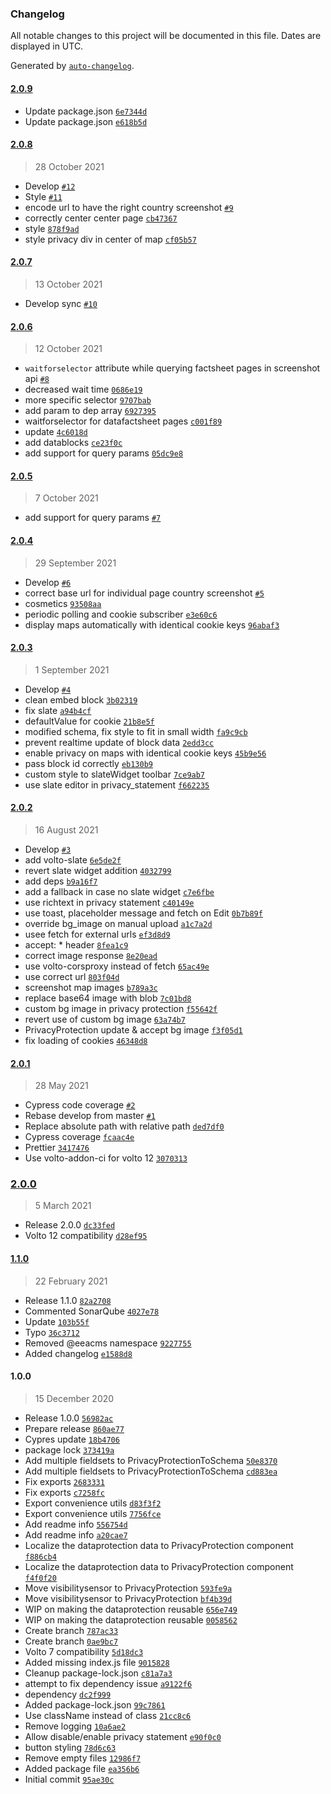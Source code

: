 ### Changelog

All notable changes to this project will be documented in this file. Dates are displayed in UTC.

Generated by [`auto-changelog`](https://github.com/CookPete/auto-changelog).

#### [2.0.9](https://github.com/eea/volto-embed/compare/2.0.8...2.0.9)

- Update package.json [`6e7344d`](https://github.com/eea/volto-embed/commit/6e7344d2bb9ce89de68cd4d1044a665814ad3b54)
- Update package.json [`e618b5d`](https://github.com/eea/volto-embed/commit/e618b5db3f564f67563c0b7cd9aa5a3200ae1734)

#### [2.0.8](https://github.com/eea/volto-embed/compare/2.0.7...2.0.8)

> 28 October 2021

- Develop [`#12`](https://github.com/eea/volto-embed/pull/12)
- Style [`#11`](https://github.com/eea/volto-embed/pull/11)
- encode url to have the right country screenshot [`#9`](https://github.com/eea/volto-embed/pull/9)
- correctly center center page [`cb47367`](https://github.com/eea/volto-embed/commit/cb47367aa3a4ab87c5e0bacde93d7cc27fca7723)
- style [`878f9ad`](https://github.com/eea/volto-embed/commit/878f9adadc4cee17cd63a89144d3d702222cf08a)
- style privacy div in center of map [`cf05b57`](https://github.com/eea/volto-embed/commit/cf05b570fc5ffbcc79e3c75587fe4ce46c75fe15)

#### [2.0.7](https://github.com/eea/volto-embed/compare/2.0.6...2.0.7)

> 13 October 2021

- Develop sync [`#10`](https://github.com/eea/volto-embed/pull/10)

#### [2.0.6](https://github.com/eea/volto-embed/compare/2.0.5...2.0.6)

> 12 October 2021

- `waitforselector` attribute while querying factsheet pages in screenshot api [`#8`](https://github.com/eea/volto-embed/pull/8)
- decreased wait time [`0686e19`](https://github.com/eea/volto-embed/commit/0686e19518dfb8e53a64300badb13887575b031a)
- more specific selector [`9707bab`](https://github.com/eea/volto-embed/commit/9707bab87cad8bb98b9ff780b501e6b32882bddc)
- add param to dep array [`6927395`](https://github.com/eea/volto-embed/commit/6927395bd8ee3535768d211895b503787de5a63e)
- waitforselector for datafactsheet pages [`c001f89`](https://github.com/eea/volto-embed/commit/c001f89def8cfc2f21fcc5a9bb2fa0ae58dc859b)
- update [`4c6018d`](https://github.com/eea/volto-embed/commit/4c6018d68752b96b8408631778dc1410f9f00f99)
- add datablocks [`ce23f0c`](https://github.com/eea/volto-embed/commit/ce23f0c524eba663a3b2c606c2c4ddafd6ddc3dc)
- add support for query params [`05dc9e8`](https://github.com/eea/volto-embed/commit/05dc9e81ac655e7aa96f3b8b6a0e43c3af047fca)

#### [2.0.5](https://github.com/eea/volto-embed/compare/2.0.4...2.0.5)

> 7 October 2021

- add support for query params [`#7`](https://github.com/eea/volto-embed/pull/7)

#### [2.0.4](https://github.com/eea/volto-embed/compare/2.0.3...2.0.4)

> 29 September 2021

- Develop [`#6`](https://github.com/eea/volto-embed/pull/6)
- correct base url for individual page country screenshot [`#5`](https://github.com/eea/volto-embed/pull/5)
- cosmetics [`93508aa`](https://github.com/eea/volto-embed/commit/93508aa98257cc8fc5938a3a5d33da9b2fd25e12)
- periodic polling and cookie subscriber [`e3e60c6`](https://github.com/eea/volto-embed/commit/e3e60c6bef74ae17719c4049c096fd579f58dcf6)
- display maps automatically with identical cookie keys [`96abaf3`](https://github.com/eea/volto-embed/commit/96abaf380d0f8e8901557c7532fdff0acf3bc46b)

#### [2.0.3](https://github.com/eea/volto-embed/compare/2.0.2...2.0.3)

> 1 September 2021

- Develop [`#4`](https://github.com/eea/volto-embed/pull/4)
- clean embed block [`3b02319`](https://github.com/eea/volto-embed/commit/3b02319b5b465b97591a8d70c9a8f7b8b6ba18f1)
- fix slate [`a94b4cf`](https://github.com/eea/volto-embed/commit/a94b4cf9016e322691f399d821f8e247f6534235)
- defaultValue for cookie [`21b8e5f`](https://github.com/eea/volto-embed/commit/21b8e5f905b6cf4bf24117235ac69282e3b5e6ef)
- modified schema, fix style to fit in small width [`fa9c9cb`](https://github.com/eea/volto-embed/commit/fa9c9cb63eb0bd7a3bab2d9eaea09f3896695a0c)
- prevent realtime update of block data [`2edd3cc`](https://github.com/eea/volto-embed/commit/2edd3cc212c587cff2eaeb0544c71f4ff742ee77)
- enable privacy on maps with identical cookie keys [`45b9e56`](https://github.com/eea/volto-embed/commit/45b9e56b9ced541d174966b2b7d6639237fd6251)
- pass block id correctly [`eb130b9`](https://github.com/eea/volto-embed/commit/eb130b917d4186cde1dfb49ceb5eed8665ff2e5a)
- custom style to slateWidget toolbar [`7ce9ab7`](https://github.com/eea/volto-embed/commit/7ce9ab716ab067974f56435d557ee57a30f9a5b7)
- use slate editor in privacy_statement [`f662235`](https://github.com/eea/volto-embed/commit/f66223569bfd9e623bddbf043aeabcc9394eb049)

#### [2.0.2](https://github.com/eea/volto-embed/compare/2.0.1...2.0.2)

> 16 August 2021

- Develop [`#3`](https://github.com/eea/volto-embed/pull/3)
- add volto-slate [`6e5de2f`](https://github.com/eea/volto-embed/commit/6e5de2f0137404acf8d74892f059b44b2ad89244)
- revert slate widget addition [`4032799`](https://github.com/eea/volto-embed/commit/403279913c6d50212e0d7856fa640fbf1ab3d6e1)
- add deps [`b9a16f7`](https://github.com/eea/volto-embed/commit/b9a16f7ce3b52b86e7d310190523e043ee3205f9)
- add a fallback in case no slate widget [`c7e6fbe`](https://github.com/eea/volto-embed/commit/c7e6fbeb4d9c37f96076560a8dd396082917cf50)
- use richtext in privacy statement [`c40149e`](https://github.com/eea/volto-embed/commit/c40149e2c05bf4a0968a834a5e699a1249d999aa)
- use toast, placeholder message and fetch on Edit [`0b7b89f`](https://github.com/eea/volto-embed/commit/0b7b89f70a4835e0f76d06955d8c324e125e727c)
- override bg_image on manual upload [`a1c7a2d`](https://github.com/eea/volto-embed/commit/a1c7a2d7986ebf9ca4b1e73461b58fde196472af)
- usee fetch for external urls [`ef3d8d9`](https://github.com/eea/volto-embed/commit/ef3d8d9f63dc1bde66c0fdf42356349e759f4bb4)
- accept: * header [`8fea1c9`](https://github.com/eea/volto-embed/commit/8fea1c995270f534bdee11e37d6ae0be687a49c7)
- correct image response [`8e20ead`](https://github.com/eea/volto-embed/commit/8e20ead146e834af5bfd644c05cf1f2c344134be)
- use volto-corsproxy instead of fetch [`65ac49e`](https://github.com/eea/volto-embed/commit/65ac49ec7ecfaf7f4a9c0e1af6c929782ec6c150)
- use correct url [`803f04d`](https://github.com/eea/volto-embed/commit/803f04d53193047545c56b797c62e50a933d4f74)
- screenshot map images [`b789a3c`](https://github.com/eea/volto-embed/commit/b789a3ccb12b27462b666e8181b8f34be8b125d9)
- replace base64 image with blob [`7c01bd8`](https://github.com/eea/volto-embed/commit/7c01bd87f73e45417cc73ff983fb5e17761c4941)
- custom bg image in privacy protection [`f55642f`](https://github.com/eea/volto-embed/commit/f55642f1f1b7b6601cb4adef2993c0845e2c74b2)
- revert use of custom bg image [`63a74b7`](https://github.com/eea/volto-embed/commit/63a74b7e671d85b602b0190c7a18e6d6ad71341b)
- PrivacyProtection update & accept bg image [`f3f05d1`](https://github.com/eea/volto-embed/commit/f3f05d1d21fc88b90de3f68a995242b6c359e03a)
- fix loading of cookies [`46348d8`](https://github.com/eea/volto-embed/commit/46348d8321b4633a3d5fdcbfb2c4f01912d7ed2a)

#### [2.0.1](https://github.com/eea/volto-embed/compare/2.0.0...2.0.1)

> 28 May 2021

- Cypress code coverage [`#2`](https://github.com/eea/volto-embed/pull/2)
- Rebase develop from master [`#1`](https://github.com/eea/volto-embed/pull/1)
- Replace absolute path with relative path [`ded7df0`](https://github.com/eea/volto-embed/commit/ded7df09f0fbb2bbacd3aaaf63eebd9be1385d84)
- Cypress coverage [`fcaac4e`](https://github.com/eea/volto-embed/commit/fcaac4e1341c43ec9a2c5319dafbfbad17366469)
- Prettier [`3417476`](https://github.com/eea/volto-embed/commit/3417476401f56a85f24d7a61ed443b7618ce78c1)
- Use volto-addon-ci for volto 12 [`3070313`](https://github.com/eea/volto-embed/commit/3070313417d60e50337afddd14ea84d6f841b596)

### [2.0.0](https://github.com/eea/volto-embed/compare/1.1.0...2.0.0)

> 5 March 2021

- Release 2.0.0 [`dc33fed`](https://github.com/eea/volto-embed/commit/dc33fed8c5a9b2c8c08eed5a7b69df9bd891e9f3)
- Volto 12 compatibility [`d28ef95`](https://github.com/eea/volto-embed/commit/d28ef95b3f847244adde63fc47ea3c9de17703ab)

#### [1.1.0](https://github.com/eea/volto-embed/compare/1.0.0...1.1.0)

> 22 February 2021

- Release 1.1.0 [`82a2708`](https://github.com/eea/volto-embed/commit/82a2708510eddce42599c10bb6c3a0401d2facf6)
- Commented SonarQube [`4027e78`](https://github.com/eea/volto-embed/commit/4027e7855f9f0c1f28fe3b98f2f221150b71a49b)
- Update [`103b55f`](https://github.com/eea/volto-embed/commit/103b55f5b7cab2d01ec038bd221550e4ac691ef6)
- Typo [`36c3712`](https://github.com/eea/volto-embed/commit/36c3712f91c65bddfdf35ff7c39d31383baa66d8)
- Removed @eeacms namespace [`9227755`](https://github.com/eea/volto-embed/commit/9227755ecdb07d1480586a6413d6616f003f2bd8)
- Added changelog [`e1588d8`](https://github.com/eea/volto-embed/commit/e1588d809ca79518b8021f003e4edb95615b15ab)

#### 1.0.0

> 15 December 2020

- Release 1.0.0 [`56982ac`](https://github.com/eea/volto-embed/commit/56982ac27cabb7b3389a8d9ac013cf82fa125473)
- Prepare release [`860ae77`](https://github.com/eea/volto-embed/commit/860ae7742a8aa9ef3dbe38a5c03cca631cff41da)
- Cypres update [`18b4706`](https://github.com/eea/volto-embed/commit/18b4706ebc4b7830c016eba617f7afa7c57e2152)
- package lock [`373419a`](https://github.com/eea/volto-embed/commit/373419a34e7984bcad67757cea0085a990ac26fe)
- Add multiple fieldsets to PrivacyProtectionToSchema [`50e8370`](https://github.com/eea/volto-embed/commit/50e83703881cf5706c1431afbac8197b640db443)
- Add multiple fieldsets to PrivacyProtectionToSchema [`cd883ea`](https://github.com/eea/volto-embed/commit/cd883ea49993877df7198580410d9754e1f055cc)
- Fix exports [`2683331`](https://github.com/eea/volto-embed/commit/2683331402f5f3199ea8d6851b9d7a0fe4aeb8c0)
- Fix exports [`c7258fc`](https://github.com/eea/volto-embed/commit/c7258fc71e203dccf0a636dd7eb770a877609067)
- Export convenience utils [`d83f3f2`](https://github.com/eea/volto-embed/commit/d83f3f2aea4c3ed459f33f8ee55ab33964f2369a)
- Export convenience utils [`7756fce`](https://github.com/eea/volto-embed/commit/7756fce4955bffb0dfd8dc395368c372254e8e96)
- Add readme info [`556754d`](https://github.com/eea/volto-embed/commit/556754d69895387d17680414d4e6c26880e5608b)
- Add readme info [`a20cae7`](https://github.com/eea/volto-embed/commit/a20cae7cf5be7546099eff74402fbf4d34898776)
- Localize the dataprotection data to PrivacyProtection component [`f886cb4`](https://github.com/eea/volto-embed/commit/f886cb4711b51832a9764084b6517c377a983d9c)
- Localize the dataprotection data to PrivacyProtection component [`f4f0f20`](https://github.com/eea/volto-embed/commit/f4f0f2027099d2f7e92978e978218c35c752afdc)
- Move visibilitysensor to PrivacyProtection [`593fe9a`](https://github.com/eea/volto-embed/commit/593fe9a723de60245907bc9e1c5a9927e001c14d)
- Move visibilitysensor to PrivacyProtection [`bf4b39d`](https://github.com/eea/volto-embed/commit/bf4b39d9028e3c2af8e522b81ffc821da13fbeb4)
- WIP on making the dataprotection reusable [`656e749`](https://github.com/eea/volto-embed/commit/656e7490332176a8fb8612c423132795fecc4ae2)
- WIP on making the dataprotection reusable [`0058562`](https://github.com/eea/volto-embed/commit/00585628d94cb1d5cd26b80d48b0575939acbe13)
- Create branch [`787ac33`](https://github.com/eea/volto-embed/commit/787ac336476390da10005fd8540263d25e54e766)
- Create branch [`0ae9bc7`](https://github.com/eea/volto-embed/commit/0ae9bc78d15d05955078de17b11b952cddef1a23)
- Volto 7 compatibility [`5d18dc3`](https://github.com/eea/volto-embed/commit/5d18dc31deb70af5d37ec580795f35acfe13a3b5)
- Added missing index.js file [`9015828`](https://github.com/eea/volto-embed/commit/901582891981f54105d1d5eac36a348f2f0ebe38)
- Cleanup package-lock.json [`c81a7a3`](https://github.com/eea/volto-embed/commit/c81a7a306a7cdd5a8b941eeb613eb288c0e4c6ab)
- attempt to fix dependency issue [`a9122f6`](https://github.com/eea/volto-embed/commit/a9122f6d7d959e0049a30d1eb8cdef1b7c5ff4b4)
- dependency [`dc2f999`](https://github.com/eea/volto-embed/commit/dc2f999c4e62742bb831727550d9954d205bce62)
- Added package-lock.json [`99c7861`](https://github.com/eea/volto-embed/commit/99c7861da4f5da7e0be1d5407a7e8d1f560eba60)
- Use className instead of class [`21cc8c6`](https://github.com/eea/volto-embed/commit/21cc8c691cdc3d8f3d2d296fe493b089625c99fa)
- Remove logging [`10a6ae2`](https://github.com/eea/volto-embed/commit/10a6ae2139784dd7e10109b718599c8b1fe4b6d3)
- Allow disable/enable privacy statement [`e90f0c0`](https://github.com/eea/volto-embed/commit/e90f0c0555913f3196a8d35161fbd4c5da522263)
- button styling [`78d6c63`](https://github.com/eea/volto-embed/commit/78d6c6315d1ae39e484d7d5cac29a3f75143a5a8)
- Remove empty files [`12986f7`](https://github.com/eea/volto-embed/commit/12986f7d03afdc2fe00fa4552cff8a3df220f2d6)
- Added package file [`ea356b6`](https://github.com/eea/volto-embed/commit/ea356b6a63ec92cd1ba048f0cb562394a641a5c9)
- Initial commit [`95ae30c`](https://github.com/eea/volto-embed/commit/95ae30c5bbed925c0de100e77b312d5d957224a4)
